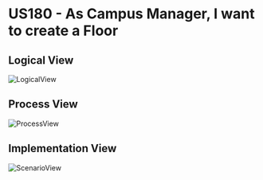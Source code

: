 # US180 - As Campus Manager, I want to create a Floor

## Logical View
![LogicalView](../LogicalView.svg)

## Process View
![ProcessView](Process_view1190.svg)

## Implementation View
![ScenarioView](../ImplementationView.svg)
